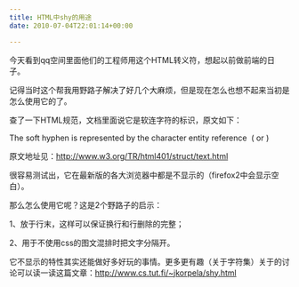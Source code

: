 ```yaml
---
title: HTML中shy的用途
date: 2010-07-04T22:01:14+00:00

---
```

今天看到qq空间里面他们的工程师用&shy;这个HTML转义符，想起以前做前端的日子。

记得当时这个&shy;帮我用野路子解决了好几个大麻烦，但是现在怎么也想不起来当初是怎么使用它的了。

查了一下HTML规范，文档里面说它是软连字符的标识，原文如下：

The soft hyphen is represented by the character entity reference &shy; (&#173; or &#xAD;)

原文地址见：http://www.w3.org/TR/html401/struct/text.html

很容易测试出，它在最新版的各大浏览器中都是不显示的（firefox2中会显示空白）。

那么怎么使用它呢？这是2个野路子的启示：

1、放于行末，这样可以保证换行和行删除的完整；

2、用于不使用css的图文混排时把文字分隔开。

它不显示的特性其实还能做好多好玩的事情。更多更有趣（关于字符集）关于&shy;的讨论可以读一读这篇文章：http://www.cs.tut.fi/~jkorpela/shy.html
